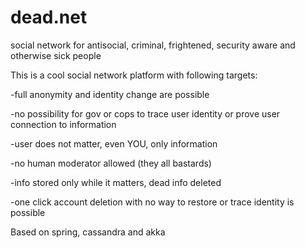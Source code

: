 # dead.net
social network for antisocial, criminal, frightened, security aware and otherwise sick people

This is a cool social network platform with following targets:


-full anonymity and identity change are possible


-no possibility for gov or cops to trace user identity or prove user connection to information


-user does not matter, even YOU, only information


-no human moderator allowed (they all bastards)


-info stored only while it matters, dead info deleted


-one click account deletion with no way to restore or trace identity is possible



Based on spring, cassandra and akka
